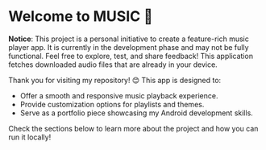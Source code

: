 # Welcome to MUSIC 🎵

**Notice**: This project is a personal initiative to create a feature-rich music player app. It is currently in the development phase and may not be fully functional. Feel free to explore, test, and share feedback!
This application fetches downloaded audio files that are already in your device.

Thank you for visiting my repository! 😊 This app is designed to:

- Offer a smooth and responsive music playback experience.
- Provide customization options for playlists and themes.
- Serve as a portfolio piece showcasing my Android development skills.

Check the sections below to learn more about the project and how you can run it locally!
